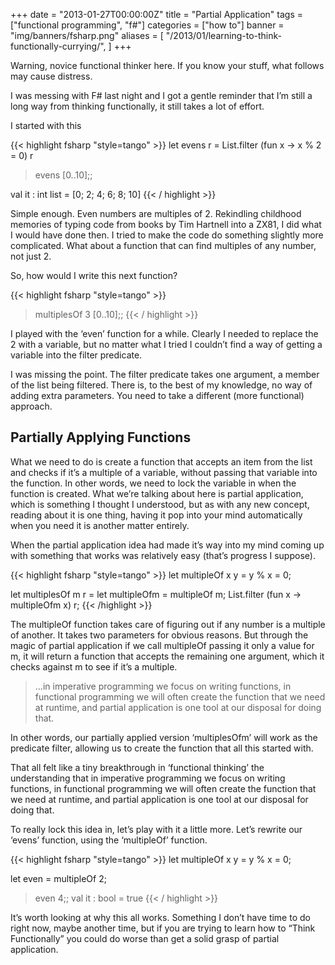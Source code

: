 +++
date = "2013-01-27T00:00:00Z"
title = "Partial Application"
tags = ["functional programming", "f#"]
categories = ["how to"]
banner = "img/banners/fsharp.png"
aliases = [
    "/2013/01/learning-to-think-functionally-currying/",
]
+++

Warning, novice functional thinker here. If you know your stuff, what follows may cause distress.

I was messing with F# last night and I got a gentle reminder that I’m still a long way from thinking functionally, it still takes a lot of effort.

I started with this

{{< highlight fsharp "style=tango" >}}
let evens r = List.filter (fun x -> x % 2 = 0) r
> evens [0..10];;

val it : int list = [0; 2; 4; 6; 8; 10]
{{< / highlight >}}

Simple enough. Even numbers are multiples of 2. Rekindling childhood memories of typing code from books by Tim Hartnell into a ZX81, I did what I would have done then. I tried to make the code do something slightly more complicated. What about a function that can find multiples of any number, not just 2.

So, how would I write this next function?

{{< highlight fsharp "style=tango" >}}
> multiplesOf 3 [0..10];;
{{< / highlight >}}

I played with the ‘even’ function for a while. Clearly I needed to replace the 2 with a variable, but no matter what I tried I couldn’t find a way of getting a variable into the filter predicate.

I was missing the point. The filter predicate takes one argument, a member of the list being filtered. There is, to the best of my knowledge, no way of adding extra parameters. You need to take a different (more functional) approach.

Partially Applying Functions
----------------------------
What we need to do is create a function that accepts an item from the list and checks if it’s a multiple of a variable, without passing that variable into the function. In other words, we need to lock the variable in when the function is created. What we’re talking about here is partial application, which is something I thought I understood, but as with any new concept, reading about it is one thing, having it pop into your mind automatically when you need it is another matter entirely.

When the partial application idea had made it’s way into my mind coming up with something that works was relatively easy (that’s progress I suppose).

{{< highlight fsharp "style=tango" >}}
let multipleOf x y = y % x = 0;

let multiplesOf m r =
    let multipleOfm = multipleOf m;
    List.filter (fun x -> multipleOfm x) r;
{{< /highlight >}}

The multipleOf function takes care of figuring out if any number is a multiple of another. It takes two parameters for obvious reasons. But through the magic of partial application if we call multipleOf passing it only a value for m, it will return a function that accepts the remaining one argument, which it checks against m to see if it’s a multiple.

<blockquote>...in imperative programming we focus on writing functions, in functional programming we will often create the function that we need at runtime, and partial application is one tool at our disposal for doing that.</blockquote>

In other words, our partially applied version ‘multiplesOfm’ will work as the predicate filter, allowing us to create the function that all this started with.

That all felt like a tiny breakthrough in ‘functional thinking’ the understanding that in imperative programming we focus on writing functions, in functional programming we will often create the function that we need at runtime, and partial application is one tool at our disposal for doing that.

To really lock this idea in, let’s play with it a little more. Let’s rewrite our ‘evens’ function, using the ‘multipleOf’ function.

{{< highlight fsharp "style=tango" >}}
let multipleOf x y = y % x = 0;

let even = multipleOf 2;

> even 4;;
val it : bool = true
{{< / highlight >}}

It’s worth looking at why this all works. Something I don’t have time to do right now, maybe another time, but if you are trying to learn how to “Think Functionally” you could do worse than get a solid grasp of partial application.